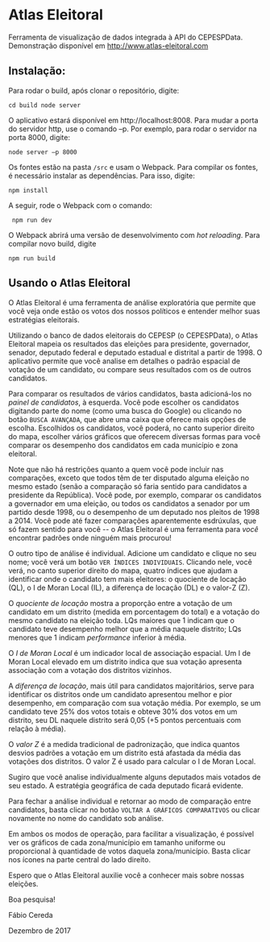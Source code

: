# Atlas Eleitoral

Ferramenta de visualização de dados integrada à API do CEPESPData.
Demonstração disponível em http://www.atlas-eleitoral.com

## Instalação:

Para rodar o build, após clonar o repositório, digite:

`
cd build
node server
`

O aplicativo estará disponível em http://localhost:8008.
Para mudar a porta do servidor http, use o comando –p. Por exemplo, para rodar o servidor na porta 8000, digite:

`
node server –p 8000
`



Os fontes estão na pasta `/src` e usam o Webpack. Para compilar os fontes, é necessário instalar as dependências. Para isso, digite:

`
npm install
`

A seguir, rode o Webpack com o comando: 

` 
npm run dev
`

O Webpack abrirá uma versão de desenvolvimento com *hot reloading*. Para compilar novo build, digite

`
npm run build
`

## Usando o Atlas Eleitoral

O Atlas Eleitoral é uma ferramenta de análise exploratória que permite que você veja onde estão os votos dos nossos políticos e entender melhor suas estratégias eleitorais. 

Utilizando o banco de dados eleitorais do CEPESP (o CEPESPData), o Atlas Eleitoral mapeia os resultados das eleições para presidente, governador, senador, deputado federal e deputado estadual e distrital a partir de 1998. O aplicativo permite que você analise em detalhes o padrão espacial de votação de um candidato, ou compare seus resultados com os de outros candidatos.

Para comparar os resultados de vários candidatos, basta adicioná-los no *painel de candidatos*, à esquerda. Você pode escolher os candidatos digitando parte do nome (como uma busca do Google) ou clicando no botão `BUSCA AVANÇADA`, que abre uma caixa que oferece mais opções de escolha. Escolhidos os candidatos, você poderá, no canto superior direito do mapa, escolher vários gráficos que oferecem diversas formas para você comparar os desempenho dos candidatos em cada município e zona eleitoral.

Note que não há restrições quanto a quem você pode incluir nas comparações, exceto que todos têm de ter disputado alguma eleição no mesmo estado (senão a comparação só faria sentido para candidatos a presidente da República). Você pode, por exemplo, comparar os candidatos a governador em uma eleição, ou todos os candidatos a senador por um partido desde 1998, ou o desempenho de um deputado nos pleitos de 1998 a 2014. Você pode até fazer comparações aparentemente esdrúxulas, que só fazem sentido para você -- o Atlas Eleitoral é uma ferramenta para *você* encontrar padrões onde ninguém mais procurou! 

O outro tipo de análise é individual. Adicione um candidato e clique no seu nome; você verá um botão `VER ÍNDICES INDIVIDUAIS`. Clicando nele, você verá, no canto superior direito do mapa, quatro índices que ajudam a  identificar onde o candidato tem mais eleitores: o quociente de locação (QL), o I de Moran Local (IL), a diferença de locação (DL) e o valor-Z (Z). 

O *quociente de locação* mostra a proporção entre a votação de um candidato em um distrito (medida em porcentagem do total) e a votação do mesmo candidato na eleição toda. LQs maiores que 1 indicam que o candidato teve desempenho melhor que a média naquele distrito; LQs menores que 1 indicam *performance* inferior à média.

O *I de Moran Local* é um indicador local de associação espacial. Um I de Moran Local elevado em um distrito indica que sua votação apresenta associação com a votação dos distritos vizinhos.   

A *diferença de locação*, mais útil para candidatos majoritários, serve para identificar os distritos onde um candidato apresentou melhor e pior desempenho, em comparação com sua votação média. Por exemplo, se um candidato teve 25% dos votos totais e obteve 30% dos votos em um distrito, seu DL naquele distrito será 0,05 (+5 pontos percentuais com relação à média).

O *valor Z* é a medida tradicional de padronização, que indica quantos desvios padrões a votação em um distrito está afastada da média das votações dos distritos. O valor Z é usado para calcular o I de Moran Local.

Sugiro que você analise individualmente alguns deputados mais votados de seu estado. A estratégia geográfica de cada deputado ficará evidente.

Para fechar a análise individual e retornar ao modo de comparação entre candidatos, basta clicar no botão `VOLTAR A GRÁFICOS COMPARATIVOS` ou clicar novamente no nome do candidato sob análise.

Em ambos os modos de operação, para facilitar a visualização, é possível ver os gráficos de cada zona/município em tamanho uniforme ou proporcional à quantidade de votos daquela zona/município. Basta clicar nos ícones na parte central do lado direito. 

Espero que o Atlas Eleitoral auxilie você a conhecer mais sobre nossas eleições.

Boa pesquisa!

Fábio Cereda

Dezembro de 2017

